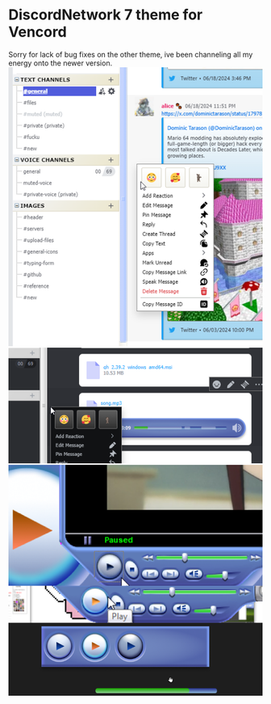 # DiscordNetwork 7 theme for Vencord

Sorry for lack of bug fixes on the other theme, ive been channeling all my energy onto the newer version.
![1720457746349](image/README/1720457746349.png)
![1720577403869](image/README/1720577403869.png)![1720972275387](image/README/1720972275387.png)
